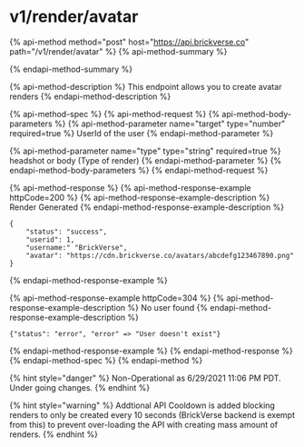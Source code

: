 # v1/render/avatar

{% api-method method="post" host="https://api.brickverse.co" path="/v1/render/avatar" %}
{% api-method-summary %}

{% endapi-method-summary %}

{% api-method-description %}
This endpoint allows you to create avatar renders
{% endapi-method-description %}

{% api-method-spec %}
{% api-method-request %}
{% api-method-body-parameters %}
{% api-method-parameter name="target" type="number" required=true %}
UserId of the user
{% endapi-method-parameter %}

{% api-method-parameter name="type" type="string" required=true %}
headshot or body \(Type of render\)
{% endapi-method-parameter %}
{% endapi-method-body-parameters %}
{% endapi-method-request %}

{% api-method-response %}
{% api-method-response-example httpCode=200 %}
{% api-method-response-example-description %}
Render Generated
{% endapi-method-response-example-description %}

```
{
    "status": "success",
    "userid": 1,
    "username:" "BrickVerse",
    "avatar": "https://cdn.brickverse.co/avatars/abcdefg123467890.png"
}
```
{% endapi-method-response-example %}

{% api-method-response-example httpCode=304 %}
{% api-method-response-example-description %}
No user found
{% endapi-method-response-example-description %}

```
{"status": "error", "error" => "User doesn't exist"}
```
{% endapi-method-response-example %}
{% endapi-method-response %}
{% endapi-method-spec %}
{% endapi-method %}

{% hint style="danger" %}
Non-Operational as 6/29/2021 11:06 PM PDT. Under going changes. 
{% endhint %}

{% hint style="warning" %}
Addtional API Cooldown is added blocking renders to only be created every 10 seconds \(BrickVerse backend is exempt from this\) to prevent over-loading the API with creating mass amount of renders.
{% endhint %}


